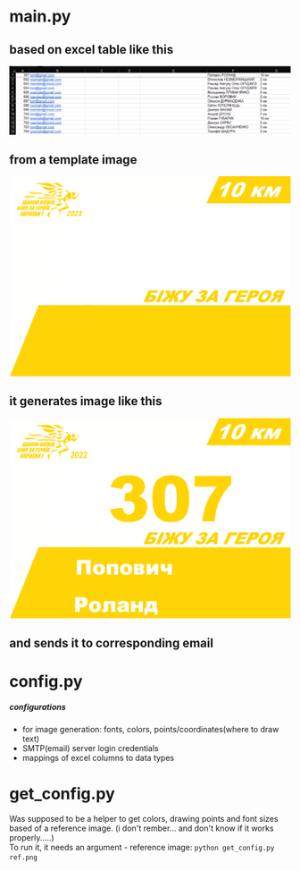 # main.py

## based on excel table like this
![excel table look](excel_look.png)
## from a template image
![template image](10.png)
## it generates image like this
![reference image](ref.png)
## and sends it to corresponding email


# config.py

##### configurations
* for image generation: fonts, colors, points/coordinates(where to draw text)
* SMTP(email) server login credentials
* mappings of excel columns to data types

# get_config.py

Was supposed to be a helper to get colors, drawing points and font sizes based of a reference image. (i don't rember... and don't know if it works properly.....)  
To run it, it needs an argument - reference image: ```python get_config.py ref.png```
